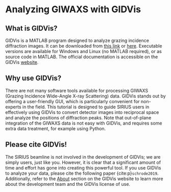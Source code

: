 # Analyzing GIWAXS with GIDVis

## What is GIDVis?

GIDVis is a MATLAB program designed to analyze grazing incidence diffraction images. It can be downloaded from [this link](https://www.if.tugraz.at/amd/GIDVis/index.html) or [here](https://bitbucket.org/BenediktSchrode/gidvis/wiki/Downloads). Executable versions are available for Windows and Linux (no MATLAB required), or as source code in MATLAB. The official documentation is accessible on the GIDVis [website](https://www.if.tugraz.at/amd/GIDVis/index.html).

## Why use GIDVis?

There are not many software tools available for processing GIWAXS (Grazing Incidence Wide-Angle X-ray Scattering) data. GIDVis stands out by offering a user-friendly GUI, which is particularly convenient for non-experts in the field. This tutorial is designed to guide SIRIUS users in effectively using GIDVis to convert detector images into reciprocal space and analyze the positions of diffraction peaks. Note that out-of-plane integration of the GIWAXS data is not easy with GIDVis, and requires some extra data treatment, for example using Python.

## Please cite GIDVis!

The SIRIUS beamline is not involved in the development of GIDVis; we are simply users, just like you. However, it is clear that a significant amount of time and effort has gone into creating this powerful tool. If you use GIDVis to analyze your data, please cite the following paper {cite:p}`schrode2019`. Additionally, refer to the [About](https://www.if.tugraz.at/amd/GIDVis/About.html) section on the GIDVis website to learn more about the development team and the GIDVis license of use.
